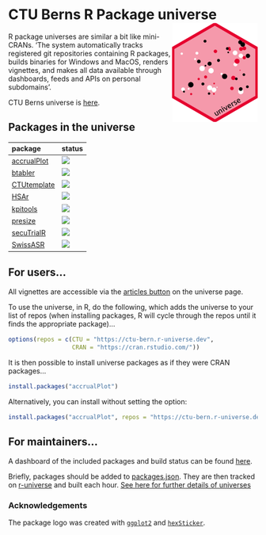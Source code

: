 
# CTU Berns R Package universe <a href="https://ctu-bern.r-universe.dev/"><img src='logo.png' align="right" height="200"></a>

R package universes are similar a bit like mini-CRANs. ‘The system
automatically tracks registered git repositories containing R packages,
builds binaries for Windows and MacOS, renders vignettes, and makes all
data available through dashboards, feeds and APIs on personal
subdomains’.

CTU Berns universe is [here](https://ctu-bern.r-universe.dev).

## Packages in the universe

| package                                                                    | status                                                  |
| :------------------------------------------------------------------------- | :------------------------------------------------------ |
| [accrualPlot](https://github.com/CTU-Bern/accrualPlot)                     | ![](https://ctu-bern.r-universe.dev/badges/accrualPlot) |
| [btabler](https://github.com/CTU-Bern/btabler)                             | ![](https://ctu-bern.r-universe.dev/badges/btabler)     |
| [CTUtemplate](https://github.com/CTU-Bern/CTUtemplate)                     | ![](https://ctu-bern.r-universe.dev/badges/CTUtemplate) |
| [HSAr](https://github.com/aghaynes/HSAr)                                   | ![](https://ctu-bern.r-universe.dev/badges/HSAr)        |
| [kpitools](https://github.com/CTU-Bern/kpitools)                           | ![](https://ctu-bern.r-universe.dev/badges/kpitools)    |
| [presize](https://github.com/CTU-Bern/presize)                             | ![](https://ctu-bern.r-universe.dev/badges/presize)     |
| [secuTrialR](https://github.com/SwissClinicalTrialOrganisation/secuTrialR) | ![](https://ctu-bern.r-universe.dev/badges/secuTrialR)  |
| [SwissASR](https://github.com/CTU-Bern/SwissASR)                           | ![](https://ctu-bern.r-universe.dev/badges/SwissASR)    |

## For users…

All vignettes are accessible via the [articles
button](https://ctu-bern.r-universe.dev/ui#articles) on the universe
page.

To use the universe, in R, do the following, which adds the universe to
your list of repos (when installing packages, R will cycle through the
repos until it finds the appropriate package)…

``` r
options(repos = c(CTU = "https://ctu-bern.r-universe.dev",
                  CRAN = "https://cran.rstudio.com/"))
```

It is then possible to install universe packages as if they were CRAN
packages…

``` r
install.packages("accrualPlot")
```

Alternatively, you can install without setting the option:

``` r
install.packages("accrualPlot", repos = "https://ctu-bern.r-universe.dev")
```

## For maintainers…

A dashboard of the included packages and build status can be found
[here](https://ctu-bern.r-universe.dev/ui#builds).

Briefly, packages should be added to [packages.json](packages.json).
They are then tracked on
[r-universe](https://github.com/r-universe/ctu-bern) and built each
hour. [See here for further details of
universes](https://ropensci.org/blog/2021/06/22/setup-runiverse/)

### Acknowledgements

The package logo was created with
[`ggplot2`](https://ggplot2.tidyverse.org/) and
[`hexSticker`](https://github.com/GuangchuangYu/hexSticker).
